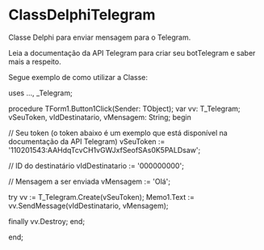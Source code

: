 # ClassDelphiTelegram
Classe Delphi para enviar mensagem para o Telegram.

Leia a documentação da API Telegram para criar seu botTelegram e saber mais a respeito.

Segue exemplo de como utilizar a Classe:

uses
  ..., _Telegram;

procedure TForm1.Button1Click(Sender: TObject);
var
  vv: T_Telegram;
  vSeuToken, vIdDestinatario, vMensagem: String; 
begin

  // Seu token (o token abaixo é um exemplo que está disponível na documentação da API Telegram)
  vSeuToken := '110201543:AAHdqTcvCH1vGWJxfSeofSAs0K5PALDsaw';
  
  // ID do destinatário
  vIdDestinatario := '000000000';
  
  // Mensagem a ser enviada
  vMensagem := 'Olá';
  
  try
    vv := T_Telegram.Create(vSeuToken);
    Memo1.Text := vv.SendMessage(vIdDestinatario, vMensagem);
    
  finally
    vv.Destroy;
  end;
  
end;
